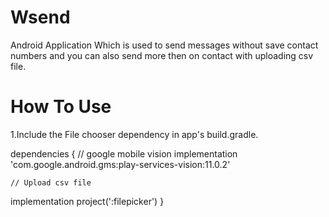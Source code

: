 # Wsend
Android Application Which is used to send messages without save contact numbers and you can also send more then on contact with uploading csv file.



# How To Use
1.Include the File chooser dependency in app's build.gradle.

dependencies {
    // google mobile vision
    implementation 'com.google.android.gms:play-services-vision:11.0.2'

    // Upload csv file
   implementation project(':filepicker')
}

